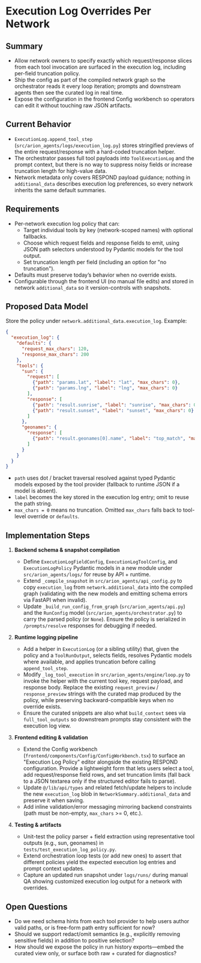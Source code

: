 # Execution Log Overrides Per Network

## Summary
- Allow network owners to specify exactly which request/response slices from each tool invocation are surfaced in the execution log, including per-field truncation policy.
- Ship the config as part of the compiled network graph so the orchestrator reads it every loop iteration; prompts and downstream agents then see the curated log in real time.
- Expose the configuration in the frontend Config workbench so operators can edit it without touching raw JSON artifacts.

## Current Behavior
- `ExecutionLog.append_tool_step` (`src/arion_agents/logs/execution_log.py`) stores stringified previews of the entire request/response with a hard-coded truncation helper.
- The orchestrator passes full tool payloads into `ToolExecutionLog` and the prompt context, but there is no way to suppress noisy fields or increase truncation length for high-value data.
- Network metadata only covers RESPOND payload guidance; nothing in `additional_data` describes execution log preferences, so every network inherits the same default summaries.

## Requirements
- Per-network execution log policy that can:
  - Target individual tools by key (network-scoped names) with optional fallbacks.
  - Choose which request fields and response fields to emit, using JSON path selectors understood by Pydantic models for the tool output.
  - Set truncation length per field (including an option for "no truncation").
- Defaults must preserve today’s behavior when no override exists.
- Configurable through the frontend UI (no manual file edits) and stored in network `additional_data` so it version-controls with snapshots.

## Proposed Data Model
Store the policy under `network.additional_data.execution_log`. Example:

```json
{
  "execution_log": {
    "defaults": {
      "request_max_chars": 120,
      "response_max_chars": 200
    },
    "tools": {
      "sun": {
        "request": [
          {"path": "params.lat", "label": "lat", "max_chars": 0},
          {"path": "params.lng", "label": "lng", "max_chars": 0}
        ],
        "response": [
          {"path": "result.sunrise", "label": "sunrise", "max_chars": 0},
          {"path": "result.sunset", "label": "sunset", "max_chars": 0}
        ]
      },
      "geonames": {
        "response": [
          {"path": "result.geonames[0].name", "label": "top_match", "max_chars": 80}
        ]
      }
    }
  }
}
```

- `path` uses dot / bracket traversal resolved against typed Pydantic models exposed by the tool provider (fallback to runtime JSON if a model is absent).
- `label` becomes the key stored in the execution log entry; omit to reuse the path string.
- `max_chars = 0` means no truncation. Omitted `max_chars` falls back to tool-level override or `defaults`.

## Implementation Steps
1. **Backend schema & snapshot compilation**
   - Define `ExecutionLogFieldConfig`, `ExecutionLogToolConfig`, and `ExecutionLogPolicy` Pydantic models in a new module under `src/arion_agents/logs/` for reuse by API + runtime.
   - Extend `_compile_snapshot` in `src/arion_agents/api_config.py` to copy `execution_log` from `network.additional_data` into the compiled graph (validating with the new models and emitting schema errors via FastAPI when invalid).
   - Update `_build_run_config_from_graph` (`src/arion_agents/api.py`) and the `RunConfig` model (`src/arion_agents/orchestrator.py`) to carry the parsed policy (or `None`). Ensure the policy is serialized in `/prompts/resolve` responses for debugging if needed.

2. **Runtime logging pipeline**
   - Add a helper in `ExecutionLog` (or a sibling utility) that, given the policy and a `ToolRunOutput`, selects fields, resolves Pydantic models where available, and applies truncation before calling `append_tool_step`.
   - Modify `_log_tool_execution` in `src/arion_agents/engine/loop.py` to invoke the helper with the current tool key, request payload, and response body. Replace the existing `request_preview` / `response_preview` strings with the curated map produced by the policy, while preserving backward-compatible keys when no override exists.
   - Ensure the curated snippets are also what `build_context` sees via `full_tool_outputs` so downstream prompts stay consistent with the execution log view.

3. **Frontend editing & validation**
   - Extend the Config workbench (`frontend/components/Config/ConfigWorkbench.tsx`) to surface an "Execution Log Policy" editor alongside the existing RESPOND configuration. Provide a lightweight form that lets users select a tool, add request/response field rows, and set truncation limits (fall back to a JSON textarea only if the structured editor fails to parse).
   - Update `@/lib/api/types` and related fetch/update helpers to include the new `execution_log` blob in `NetworkSummary.additional_data` and preserve it when saving.
   - Add inline validation/error messaging mirroring backend constraints (path must be non-empty, `max_chars` >= 0, etc.).

4. **Testing & artifacts**
   - Unit-test the policy parser + field extraction using representative tool outputs (e.g., sun, geonames) in `tests/test_execution_log_policy.py`.
   - Extend orchestration loop tests (or add new ones) to assert that different policies yield the expected execution log entries and prompt context updates.
   - Capture an updated run snapshot under `logs/runs/` during manual QA showing customized execution log output for a network with overrides.

## Open Questions
- Do we need schema hints from each tool provider to help users author valid paths, or is free-form path entry sufficient for now?
- Should we support redact/omit semantics (e.g., explicitly removing sensitive fields) in addition to positive selection?
- How should we expose the policy in run history exports—embed the curated view only, or surface both raw + curated for diagnostics?

